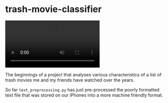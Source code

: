# trash-movie-classifier

![](https://media.giphy.com/media/l0HUldzuCa0S16SkM/source.mp4)

The beginnings of a project that analyses various characteristics of a list of trash movies me and my friends have watched over the years.

So far `text_preprocessing.py` has just pre-processed the poorly formatted text file that was stored on our iPhones into a more machine friendly format. 
